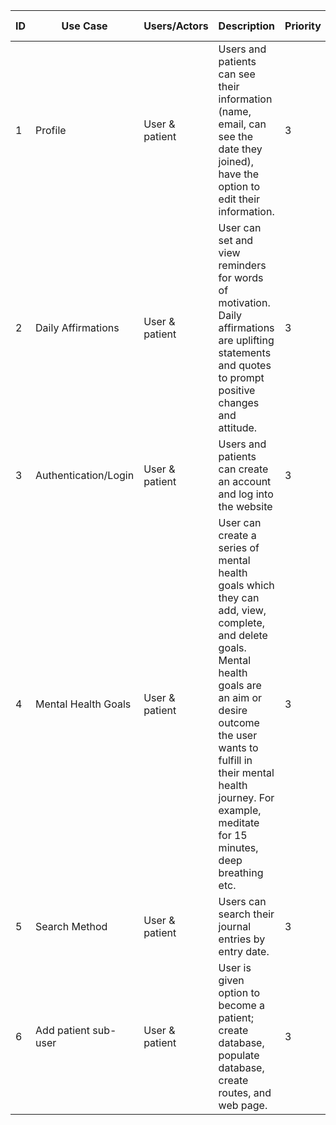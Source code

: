 | ID  | Use Case  | Users/Actors | Description | Priority | Team Member |
|---|---|---|---|---|---|
| 1 | Profile | User & patient | Users and patients can see their information (name, email, can see the date they joined), have the option to edit their information. | 3 | Sabrina |
| 2 | Daily Affirmations | User & patient | User can set and view reminders for words of motivation. Daily affirmations are uplifting statements and quotes to prompt positive changes and attitude.   | 3 | Dilpreet |
| 3 | Authentication/Login | User & patient | Users and patients can create an account and log into the website | 3 | Yin |
| 4 | Mental Health Goals | User & patient | User can create a series of mental health goals which they can add, view, complete, and delete goals. Mental health goals are an aim or desire outcome the user wants to fulfill in their mental health journey. For example, meditate for 15 minutes, deep breathing etc. | 3 | Zakiya |
| 5 | Search Method | User & patient | Users can search their journal entries by entry date.  | 3 | Karan |
| 6 | Add patient sub-user | User & patient | User is given option to become a patient; create database, populate database, create routes, and web page.| 3 | Grace |
